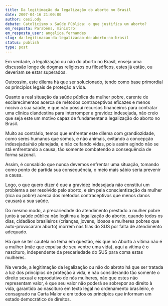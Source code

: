 ```yaml
---
title: Da legitimação da legalização do aborto no Brasil
date: 2007-04-16 21:00:00
author: cesi.ody
debate: Catolicismo x Saúde Pública: o que justifica um aborto?
em_resposta: Parabéns, ministro! 
em_resposta_user: angelica.fernandes
slug: da-legitimacao-da-legalizacao-do-aborto-no-brasil
status: publish 
type: post
---
```


Em verdade, a legalização ou não do aborto no Brasil, enseja uma discussão longe de dogmas religiosos ou filosóficos, estes já estão, ou deveriam se estar superados.  

Outrossim, este dilema há que ser solucionado, tendo como base primordial os princípios legais de proteção a vida.  

Quanto a real situação da saúde pública da mulher pobre, carente de esclarecimentos acerca de métodos contraceptivos eficazes e menos nocivo a sua saúde, e que não possui recursos financeiros para contratar uma clínica clandestina para interromper a gravidez indesejada, não creio que seja este um motivo capaz de fundamentar a legalização do aborto no Brasil.  

Muito ao contrário, temos que enfrentar este dilema com grandiozidade, como seres humanos que somos, e não animais, evitando a concepção indesejada/não planejada, e não ceifando vidas, pois assim agindo não se stá enfrentando a causa, tão somente combatendo a consequência de forma sazonal.  

Assim, é consabido que nunca devemos enfrentar uma situação, tomando como ponto de partida sua consequência, o meio mais sábio seria prevenir a causa.  

Logo, o que quero dizer é que a gravidez indesejada não constitui um problema a ser resolvido pelo aborto, e sim pela conscientização da mulher (rica ou pobre) acerca dos métodos contraceptivos que menos danos causará a sua saúde.  

Do mesmo modo, a precariedade do atendimento prestado a mulher pobre junto à saúde pública não legitima a legalização do aborto, quando todos os dias, cidadãos brasileiros (crianças, jovens, idosos e mulheres pobres que auto-provocaram aborto) morrem nas filas do SUS por falta de atendimento adequado.  

Há que se ter cautela no tema em questão, eis que no Aborto a vítima não é a mulher (mãe que expulsa de seu ventre uma vida), aqui a vítima é o nascituro, independente da precariedade do SUS para coma estas mulheres.   

Na verade, a legitimação da legalização ou não do abroto há que ser tratada a luz dos princípios de proteção à vida, e não considerando tão somente o direito sexual e reprodutivo de nós mulheres, não que estes não representam valor, é que seu valor não poderá se sobrepor ao direito à vida, garantido ao nascituro em texto legal no ordenamento brasileiro, e consagrado na Carta Maior e em todos os princípios que informam um estado democrático de direitos.   

